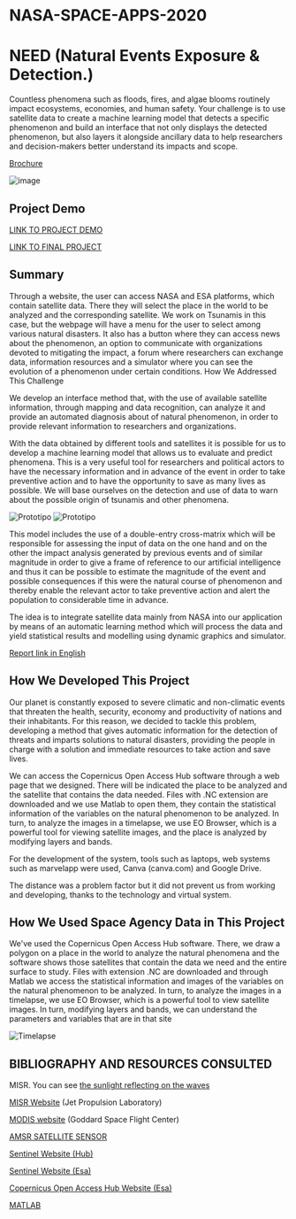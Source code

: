 # NASA-SPACE-APPS-2020

# NEED (Natural Events Exposure & Detection.) 

Countless phenomena such as floods, fires, and algae blooms routinely impact ecosystems, economies, and human safety. Your challenge is to use satellite data to create a machine learning model that detects a specific phenomenon and build an interface that not only displays the detected phenomenon, but also layers it alongside ancillary data to help researchers and decision-makers better understand its impacts and scope.

[Brochure](https://github.com/BarbaraAngelesOrtiz/NASA-SPACE-APPS-2020/blob/10b1fe0467469da12003fb800fd63e68e3eea30c/The%20NEED%20Project.pdf)

![image](https://user-images.githubusercontent.com/105976212/189563712-2b6ebdee-bee5-4642-8b22-2f53ba92f630.png)

## Project Demo

[LINK TO PROJECT DEMO](https://www.youtube.com/watch?v=ucr03E3XQ14)

[LINK TO FINAL PROJECT](https://www.youtube.com/watch?v=yeC1GxccEcs)

## Summary

Through a website, the user can access NASA and ESA platforms, which contain satellite data. There they will select the place in the world to be analyzed and the corresponding satellite. We work on Tsunamis in this case, but the webpage will have a menu for the user to select among various natural disasters. It also has a button where they can access news about the phenomenon, an option to communicate with organizations devoted to mitigating the impact, a forum where researchers can exchange data, information resources and a simulator where you can see the evolution of a phenomenon under certain conditions.
How We Addressed This Challenge

We develop an interface method that, with the use of available satellite information, through mapping and data recognition, can analyze it and provide an automated diagnosis about of natural phenomenon, in order to provide relevant information to researchers and organizations.

With the data obtained by different tools and satellites it is possible for us to develop a machine learning model that allows us to evaluate and predict phenomena. This is a very useful tool for researchers and political actors to have the necessary information and in advance of the event in order to take preventive action and to have the opportunity to save as many lives as possible. We will base ourselves on the detection and use of data to warn about the possible origin of tsunamis and other phenomena.

![Prototipo](https://user-images.githubusercontent.com/105976212/189562474-ef8072d6-78f6-41b2-873c-7acc7a288128.JPG)
![Prototipo](https://user-images.githubusercontent.com/105976212/189562484-916b536b-4cde-4a6f-b78a-fff22231ad3c.JPG)

This model includes the use of a double-entry cross-matrix which will be responsible for assessing the input of data on the one hand and on the other the impact analysis generated by previous events and of similar magnitude in order to give a frame of reference to our artificial intelligence and thus it can be possible to estimate the magnitude of the event and possible consequences if this were the natural course of phenomenon and thereby enable the relevant actor to take preventive action and alert the population to considerable time in advance.

The idea is to integrate satellite data mainly from NASA into our application by means of an automatic learning method which will process the data and yield statistical results and modelling using dynamic graphics and simulator.

[Report link in English](https://github.com/BarbaraAngelesOrtiz/NASA-SPACE-APPS-2020/blob/0941e7d62516dd1bd4a9fa93c0b35782c58adb51/NASA%20Space%20Apps%20%20English.pdf)

## How We Developed This Project

Our planet is constantly exposed to severe climatic and non-climatic events that threaten the health, security, economy and productivity of nations and their inhabitants. For this reason, we decided to tackle this problem, developing a method that gives automatic information for the detection of threats and imparts solutions to natural disasters, providing the people in charge with a solution and immediate resources to take action and save lives.

We can access the Copernicus Open Access Hub software through a web page that we designed. There will be indicated the place to be analyzed and the satellite that contains the data needed. Files with .NC extension are downloaded and we use Matlab to open them, they contain the statistical information of the variables on the natural phenomenon to be analyzed. In turn, to analyze the images in a timelapse, we use EO Browser, which is a powerful tool for viewing satellite images, and the place is analyzed by modifying layers and bands.

For the development of the system, tools such as laptops, web systems such as marvelapp were used, Canva (canva.com) and Google Drive.

The distance was a problem factor but it did not prevent us from working and developing, thanks to the technology and virtual system.

## How We Used Space Agency Data in This Project

We've used the Copernicus Open Access Hub software. There, we draw a polygon on a place in the world to analyze the natural phenomena and the software shows those satellites that contain the data we need and the entire surface to study. Files with extension .NC are downloaded and through Matlab we access the statistical information and images of the variables on the natural phenomenon to be analyzed. In turn, to analyze the images in a timelapse, we use EO Browser, which is a powerful tool to view satellite images. In turn, modifying layers and bands, we can understand the parameters and variables that are in that site

![Timelapse](https://user-images.githubusercontent.com/105976212/189562347-04618f5c-9afc-456c-9dc6-05f09c336589.gif)

## BIBLIOGRAPHY AND RESOURCES CONSULTED

MISR. You can see [the sunlight reflecting on the waves](https://terra.nasa.gov/about/terra-instruments/misr)

[MISR Website](https://www-misr.jpl.nasa.gov/) (Jet Propulsion Laboratory)

[MODIS website](https://modis.gsfc.nasa.gov/) (Goddard Space Flight Center)

[AMSR SATELLITE SENSOR](https://www.eorc.jaxa.jp/AMSR/viewer/index.html)

[Sentinel Website (Hub)](https://www.sentinel-hub.com/explore/apps-and-utilities/)

[Sentinel Website (Esa)](https://sentinel.esa.int/web/sentinel/user-guides/sentinel-1-sar/applications/maritime-monitoring)

[Copernicus Open Access Hub Website (Esa)](https://scihub.copernicus.eu/)

[MATLAB](https://www.mathworks.com/products/matlab.html)


